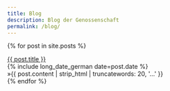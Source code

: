 ```yaml
---
title: Blog
description: Blog der Genossenschaft
permalink: /blog/
---
```


{% for post in site.posts %}
<div class="post-list-entry">
    <div class="post-list-thumbnail">
        <a href="{{ post.url }}">
            <div style="background-image: url('/images/{{post.header-image}}');"></div>
        </a>
    </div>
    <div class="post-list-info">
        <div class="post-list-title">
            <a href="{{ post.url }}">{{ post.title }}</a>
        </div>
        <div class="post-list-date">
            {% include long_date_german date=post.date %}
        </div>
        <div class="post-list-excerpt">
            &#187;{{ post.content | strip_html | truncatewords: 20, '...' }}
        </div>
    </div>
</div>
{% endfor %}
